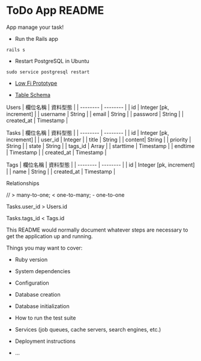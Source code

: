 # ToDo App README

App manage your task!

* Run the Rails app
```
rails s
```

* Restart PostgreSQL in Ubuntu
```
sudo service postgresql restart
```

* [Low Fi Prototype](https://miro.com/app/board/o9J_lLGs_G4=/)

* [Table Schema](https://dbdiagram.io/d/60863e4db29a09603d1215da)

Users
| 欄位名稱   | 資料型態 |
| -------- | -------- |
| id |  Integer [pk, increment] |
| username | String |
| email | String |
| password | String |
| created_at | Timestamp |

Tasks
| 欄位名稱   | 資料型態 |
| -------- | -------- |
| id | Integer [pk, increment] |
|  user_id | Integer |
|  title | String |
|  content| String |
|  priority | String |
|  state | String |
|  tags_id | Array |
|  starttime | Timestamp |
|  endtime | Timestamp |
|  created_at | Timestamp |

Tags
| 欄位名稱   | 資料型態 |
| -------- | -------- |
| id | Integer [pk, increment] |
|  name | String |
| created_at | Timestamp |

Relationships

// > many-to-one; < one-to-many; - one-to-one

Tasks.user_id > Users.id

Tasks.tags_id < Tags.id

This README would normally document whatever steps are necessary to get the
application up and running.

Things you may want to cover:

* Ruby version

* System dependencies

* Configuration

* Database creation

* Database initialization

* How to run the test suite

* Services (job queues, cache servers, search engines, etc.)

* Deployment instructions

* ...

